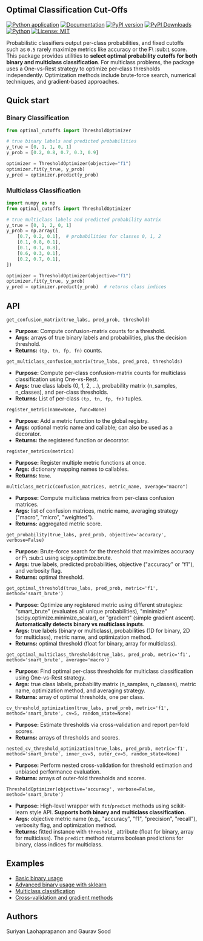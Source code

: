 ## Optimal Classification Cut-Offs


[![Python application](https://github.com/finite-sample/optimal_classification_cutoffs/actions/workflows/ci.yml/badge.svg)](https://github.com/finite-sample/optimal_classification_cutoffs/actions/workflows/ci.yml)
[![Documentation](https://img.shields.io/badge/docs-github.io-blue)](https://finite-sample.github.io/optimal_classification_cutoffs/)
[![PyPI version](https://img.shields.io/pypi/v/optimal-classification-cutoffs.svg)](https://pypi.org/project/optimal-classification-cutoffs/)
[![PyPI Downloads](https://static.pepy.tech/badge/optimal-classification-cutoffs)](https://pepy.tech/projects/optimal-classification-cutoffs)
[![Python](https://img.shields.io/badge/dynamic/toml?url=https://raw.githubusercontent.com/finite-sample/optimal_classification_cutoffs/main/pyproject.toml&query=$.project.requires-python&label=Python)](https://github.com/finite-sample/optimal_classification_cutoffs)
[![License: MIT](https://img.shields.io/badge/License-MIT-yellow.svg)](https://opensource.org/licenses/MIT)


Probabilistic classifiers output per-class probabilities, and fixed cutoffs such as ``0.5`` rarely maximize metrics like accuracy or the F\ :sub:`1` score.
This package provides utilities to **select optimal probability cutoffs for both binary and multiclass classification**.
For multiclass problems, the package uses a One-vs-Rest strategy to optimize per-class thresholds independently.
Optimization methods include brute-force search, numerical techniques, and gradient-based approaches.

## Quick start

### Binary Classification
```python
from optimal_cutoffs import ThresholdOptimizer

# true binary labels and predicted probabilities
y_true = [0, 1, 1, 0, 1]
y_prob = [0.2, 0.8, 0.7, 0.3, 0.9]

optimizer = ThresholdOptimizer(objective="f1")
optimizer.fit(y_true, y_prob)
y_pred = optimizer.predict(y_prob)
```

### Multiclass Classification
```python
import numpy as np
from optimal_cutoffs import ThresholdOptimizer

# true multiclass labels and predicted probability matrix
y_true = [0, 1, 2, 0, 1]
y_prob = np.array([
    [0.7, 0.2, 0.1],  # probabilities for classes 0, 1, 2
    [0.1, 0.8, 0.1],
    [0.1, 0.1, 0.8],
    [0.6, 0.3, 0.1],
    [0.2, 0.7, 0.1],
])

optimizer = ThresholdOptimizer(objective="f1")
optimizer.fit(y_true, y_prob)
y_pred = optimizer.predict(y_prob)  # returns class indices
```

## API

`get_confusion_matrix(true_labs, pred_prob, threshold)`
- **Purpose:** Compute confusion-matrix counts for a threshold.
- **Args:** arrays of true binary labels and probabilities, plus the decision threshold.
- **Returns:** `(tp, tn, fp, fn)` counts.

`get_multiclass_confusion_matrix(true_labs, pred_prob, thresholds)`
- **Purpose:** Compute per-class confusion-matrix counts for multiclass classification using One-vs-Rest.
- **Args:** true class labels (0, 1, 2, ...), probability matrix (n_samples, n_classes), and per-class thresholds.
- **Returns:** List of per-class `(tp, tn, fp, fn)` tuples.

`register_metric(name=None, func=None)`
- **Purpose:** Add a metric function to the global registry.
- **Args:** optional metric name and callable; can also be used as a decorator.
- **Returns:** the registered function or decorator.

`register_metrics(metrics)`
- **Purpose:** Register multiple metric functions at once.
- **Args:** dictionary mapping names to callables.
- **Returns:** `None`.

`multiclass_metric(confusion_matrices, metric_name, average="macro")`
- **Purpose:** Compute multiclass metrics from per-class confusion matrices.
- **Args:** list of confusion matrices, metric name, averaging strategy ("macro", "micro", "weighted").
- **Returns:** aggregated metric score.

`get_probability(true_labs, pred_prob, objective='accuracy', verbose=False)`
- **Purpose:** Brute-force search for the threshold that maximizes accuracy or F\ :sub:`1` using scipy.optimize.brute.
- **Args:** true labels, predicted probabilities, objective ("accuracy" or "f1"), and verbosity flag.
- **Returns:** optimal threshold.

`get_optimal_threshold(true_labs, pred_prob, metric='f1', method='smart_brute')`
- **Purpose:** Optimize any registered metric using different strategies: "smart_brute" (evaluates all unique probabilities), "minimize" (scipy.optimize.minimize_scalar), or "gradient" (simple gradient ascent). **Automatically detects binary vs multiclass inputs.**
- **Args:** true labels (binary or multiclass), probabilities (1D for binary, 2D for multiclass), metric name, and optimization method.
- **Returns:** optimal threshold (float for binary, array for multiclass).

`get_optimal_multiclass_thresholds(true_labs, pred_prob, metric='f1', method='smart_brute', average='macro')`
- **Purpose:** Find optimal per-class thresholds for multiclass classification using One-vs-Rest strategy.
- **Args:** true class labels, probability matrix (n_samples, n_classes), metric name, optimization method, and averaging strategy.
- **Returns:** array of optimal thresholds, one per class.

`cv_threshold_optimization(true_labs, pred_prob, metric='f1', method='smart_brute', cv=5, random_state=None)`
- **Purpose:** Estimate thresholds via cross-validation and report per-fold scores.
- **Returns:** arrays of thresholds and scores.

`nested_cv_threshold_optimization(true_labs, pred_prob, metric='f1', method='smart_brute', inner_cv=5, outer_cv=5, random_state=None)`
- **Purpose:** Perform nested cross-validation for threshold estimation and
  unbiased performance evaluation.
- **Returns:** arrays of outer-fold thresholds and scores.

`ThresholdOptimizer(objective='accuracy', verbose=False, method='smart_brute')`
- **Purpose:** High-level wrapper with ``fit``/``predict`` methods using scikit-learn style API. **Supports both binary and multiclass classification.**
- **Args:** objective metric name (e.g., "accuracy", "f1", "precision", "recall"), verbosity flag, and optimization method.
- **Returns:** fitted instance with ``threshold_`` attribute (float for binary, array for multiclass). The ``predict`` method returns boolean predictions for binary, class indices for multiclass.

## Examples

- [Basic binary usage](examples/basic_usage.py)
- [Advanced binary usage with sklearn](examples/advanced_usage.ipynb)  
- [Multiclass classification](examples/multiclass_usage.py)
- [Cross-validation and gradient methods](examples/comscore.ipynb)

## Authors

Suriyan Laohaprapanon and Gaurav Sood
